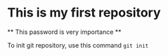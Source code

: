 # This is my first repository

** This password is very importance **

To init git repository, use this command `git init`
